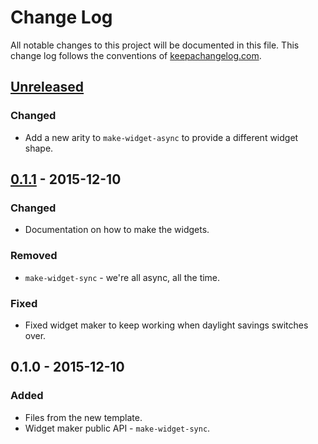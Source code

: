 # Change Log
All notable changes to this project will be documented in this file. This change log follows the conventions of [keepachangelog.com](http://keepachangelog.com/).

## [Unreleased][unreleased]
### Changed
- Add a new arity to `make-widget-async` to provide a different widget shape.

## [0.1.1] - 2015-12-10
### Changed
- Documentation on how to make the widgets.

### Removed
- `make-widget-sync` - we're all async, all the time.

### Fixed
- Fixed widget maker to keep working when daylight savings switches over.

## 0.1.0 - 2015-12-10
### Added
- Files from the new template.
- Widget maker public API - `make-widget-sync`.

[unreleased]: https://github.com/your-name/maple/compare/0.1.1...HEAD
[0.1.1]: https://github.com/your-name/maple/compare/0.1.0...0.1.1
